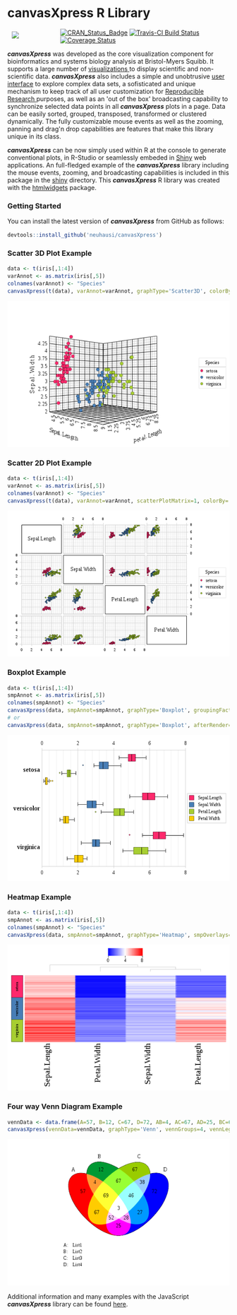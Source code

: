 # canvasXpress R Library

<a href="http://www.canvasxpress.org"><img src="http://www.canvasxpress.org/images/brand3.png" align="left" hspace="10" vspace="6" width="100"></a>

[![CRAN_Status_Badge](http://www.r-pkg.org/badges/version/canvasXpress)](https://cran.r-project.org/package=canvasXpress)
[![Travis-CI Build Status](https://travis-ci.org/cb4ds/canvasXpress.svg?branch=master)](https://travis-ci.org/cb4ds/canvasXpress)
[![Coverage Status](https://img.shields.io/codecov/c/github/cb4ds/canvasXpress/master.svg)](https://codecov.io/github/cb4ds/canvasXpress?branch=dev-cran)

***canvasXpress*** was developed as the core visualization component for bioinformatics and systems biology analysis
at Bristol-Myers Squibb. It supports a large number of [visualizations ](http://www.canvasxpress.org/html/gallery.html)to display scientific and non-scientific
data. ***canvasXpress*** also includes a simple and unobtrusive [user interface](http://www.canvasxpress.org/html/user-interface.html) to explore complex data sets, a sofisticated and unique mechanism to keep track of all user customization for [Reproducible Research ](http://www.canvasxpress.org/html/reproducible-research.html) purposes, as well as an 'out of the box'
broadcasting capability to synchronize selected data points in all ***canvasXpress*** plots in a page. Data can
be easily sorted, grouped, transposed, transformed or clustered dynamically. The fully customizable mouse events
as well as the zooming, panning and drag'n drop capabilities are features that make this library unique in its
class.

***canvasXpress*** can be now simply used within R at the console to generate conventional plots, in R-Studio
or seamlessly embeded in [Shiny](http://shiny.rstudio.com) web applications. An full-fledged example of the ***canvasXpress*** library including the mouse events, zooming, and broadcasting capabilities is included in this package in the [shiny](shiny/example3) directory. This ***canvasXpress*** R library was created with the [htmlwidgets](https://github.com/ramnathv/htmlwidgets) package.

### Getting Started

You can install the latest version of ***canvasXpress*** from GitHub as follows:

```r
devtools::install_github('neuhausi/canvasXpress')
```
### Scatter 3D Plot Example

```r
data <- t(iris[,1:4])
varAnnot <- as.matrix(iris[,5])
colnames(varAnnot) <- "Species"
canvasXpress(t(data), varAnnot=varAnnot, graphType='Scatter3D', colorBy='Species')
```
![Scatter3D](vignettes/images/R-Scatter3D.png)

### Scatter 2D Plot Example

```r
data <- t(iris[,1:4])
varAnnot <- as.matrix(iris[,5])
colnames(varAnnot) <- "Species"
canvasXpress(t(data), varAnnot=varAnnot, scatterPlotMatrix=1, colorBy='Species')
```
![Scatter2D](vignettes/images/R-Scatter2D.png)

### Boxplot Example

```r
data <- t(iris[,1:4])
smpAnnot <- as.matrix(iris[,5])
colnames(smpAnnot) <- "Species"
canvasXpress(data, smpAnnot=smpAnnot, graphType='Boxplot', groupingFactors=list('Species'))
# or
canvasXpress(data, smpAnnot=smpAnnot, graphType='Boxplot', afterRender=list(list('groupSamples', list('Species'))))
```
![Boxplot](vignettes/images/R-Boxplot.png)

### Heatmap Example

```r
data <- t(iris[,1:4])
smpAnnot <- as.matrix(iris[,5])
colnames(smpAnnot) <- "Species"
canvasXpress(data, smpAnnot=smpAnnot, graphType='Heatmap', smpOverlays=list('Species'), variablesClustered=TRUE, showSampleNames=FALSE)
```
![Heatmap](vignettes/images/R-Heatmap.png)

### Four way Venn Diagram Example

```r
vennData <- data.frame(A=57, B=12, C=67, D=72, AB=4, AC=67, AD=25, BC=67, BD=27, CD=38, ABC=69, ABD=28, ACD=52, BCD=46, ABCD=3)
canvasXpress(vennData=vennData, graphType='Venn', vennGroups=4, vennLegend=list(A="List1", B="List2", C="List3", D="List4"))
```
![Venn](vignettes/images/R-Venn.png)

Additional information and many examples with the JavaScript ***canvasXpress*** library can be found
[here](http://www.canvasxpress.org).
